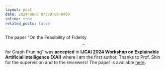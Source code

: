 ```yaml
---
layout: post
date: 2024-06-5 07:59:00-0400
inline: true
related_posts: false
---
```


The paper "On the Feasibility of Fidelity$$^{-}$$ for Graph Pruning" was **accepted** in **IJCAI 2024 Workshop on Explainable Artificial Intelligence (XAI)** where I am the first author. Thanks to Prof. Shin for the supervision and to the reviewers! The paper is available [here](https://drive.google.com/file/d/12i-ZQkRrmp4dY7v5i1gzNRZC_Im7C1GG/view?usp=sharing).
